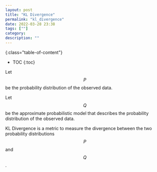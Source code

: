 ```yaml
---
layout: post
title: "KL Divergence"
permalink: "kl_divergence"
date: 2022-03-28 23:38
tags: [""]
category:
description: ""
---
```


{:class="table-of-content"}
* TOC 
{:toc}

Let $$P$$ be the probability distribution of the observed data.

Let $$Q$$ be the approximate probabilistic model that describes the probability distribution of the observed data.

KL Divergence is a metric to measure the divergence between the two probability distributions $$P$$ and $$Q$$.

